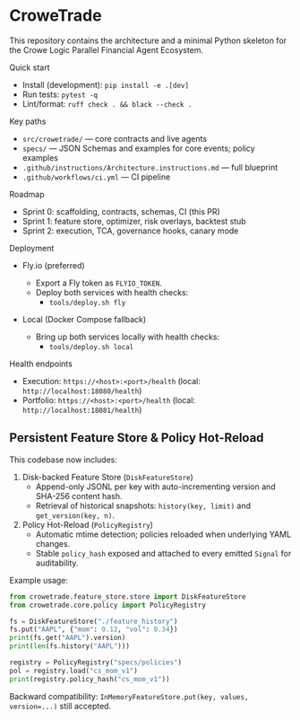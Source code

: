 # CroweTrade

This repository contains the architecture and a minimal Python skeleton for the Crowe Logic Parallel Financial Agent Ecosystem.

Quick start

- Install (development): `pip install -e .[dev]`
- Run tests: `pytest -q`
- Lint/format: `ruff check . && black --check .`

Key paths

- `src/crowetrade/` — core contracts and live agents
- `specs/` — JSON Schemas and examples for core events; policy examples
- `.github/instructions/Architecture.instructions.md` — full blueprint
- `.github/workflows/ci.yml` — CI pipeline

Roadmap

- Sprint 0: scaffolding, contracts, schemas, CI (this PR)
- Sprint 1: feature store, optimizer, risk overlays, backtest stub
- Sprint 2: execution, TCA, governance hooks, canary mode

Deployment

- Fly.io (preferred)
	- Export a Fly token as `FLYIO_TOKEN`.
	- Deploy both services with health checks:
		- `tools/deploy.sh fly`

- Local (Docker Compose fallback)
	- Bring up both services locally with health checks:
		- `tools/deploy.sh local`

Health endpoints

- Execution: `https://<host>:<port>/health` (local: `http://localhost:18080/health`)
- Portfolio: `https://<host>:<port>/health` (local: `http://localhost:18081/health`)

## Persistent Feature Store & Policy Hot-Reload

This codebase now includes:

1. Disk-backed Feature Store (`DiskFeatureStore`)
	- Append-only JSONL per key with auto-incrementing version and SHA-256 content hash.
	- Retrieval of historical snapshots: `history(key, limit)` and `get_version(key, n)`.
2. Policy Hot-Reload (`PolicyRegistry`)
	- Automatic mtime detection; policies reloaded when underlying YAML changes.
	- Stable `policy_hash` exposed and attached to every emitted `Signal` for auditability.

Example usage:

```python
from crowetrade.feature_store.store import DiskFeatureStore
from crowetrade.core.policy import PolicyRegistry

fs = DiskFeatureStore("./feature_history")
fs.put("AAPL", {"mom": 0.12, "vol": 0.34})
print(fs.get("AAPL").version)
print(len(fs.history("AAPL")))

registry = PolicyRegistry("specs/policies")
pol = registry.load("cs_mom_v1")
print(registry.policy_hash("cs_mom_v1"))
```

Backward compatibility: `InMemoryFeatureStore.put(key, values, version=...)` still accepted.

